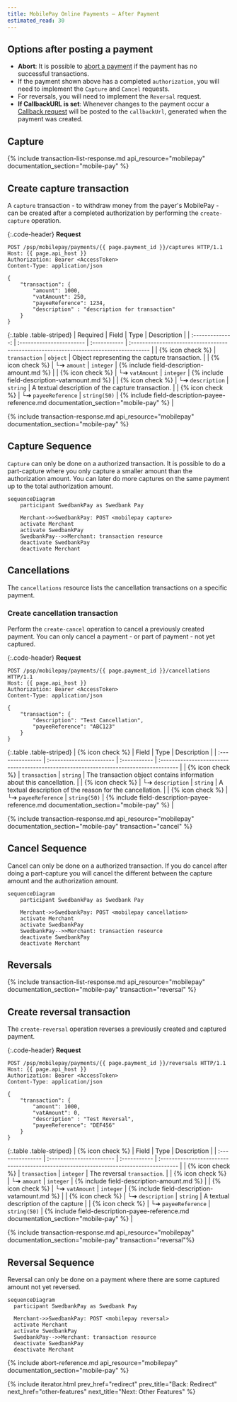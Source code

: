 ```yaml
---
title: MobilePay Online Payments – After Payment
estimated_read: 30
---
```


## Options after posting a payment

*   **Abort**: It is possible to [abort a payment][abort] if the payment has no
    successful transactions.
*   If the payment shown above has a completed `authorization`, you will need to
    implement the `Capture` and `Cancel` requests.
*   For reversals, you will need to implement the `Reversal` request.
*   **If CallbackURL is set**: Whenever changes to the payment occur a [Callback
    request][technical-reference-callback] will be posted to the `callbackUrl`,
    generated when the payment was created.

## Capture

{% include transaction-list-response.md
    api_resource="mobilepay"
    documentation_section="mobile-pay" %}

## Create capture transaction

A `capture` transaction - to withdraw money from the payer's MobilePay - can be
created after a completed authorization by performing the `create-capture`
operation.

{:.code-header}
**Request**

```http
POST /psp/mobilepay/payments/{{ page.payment_id }}/captures HTTP/1.1
Host: {{ page.api_host }}
Authorization: Bearer <AccessToken>
Content-Type: application/json

{
    "transaction": {
        "amount": 1000,
        "vatAmount": 250,
        "payeeReference": 1234,
        "description" : "description for transaction"
    }
}
```

{:.table .table-striped}
|     Required     | Field                    | Type         | Description                                                                           |
| :--------------: | :----------------------- | :----------- | :------------------------------------------------------------------------------------ |
| {% icon check %}︎ | `transaction`            | `object`     | Object representing the capture transaction.                                          |
| {% icon check %}︎ | └➔&nbsp;`amount`         | `integer`    | {% include field-description-amount.md %}                                             |
| {% icon check %}︎ | └➔&nbsp;`vatAmount`      | `integer`    | {% include field-description-vatamount.md %}                                          |
| {% icon check %}︎ | └➔&nbsp;`description`    | `string`     | A textual description of the capture transaction.                                     |
| {% icon check %}︎ | └➔&nbsp;`payeeReference` | `string(50)` | {% include field-description-payee-reference.md documentation_section="mobile-pay" %} |

{% include transaction-response.md
    api_resource="mobilepay"
    documentation_section="mobile-pay" %}

## Capture Sequence

`Capture` can only be done on a authorized transaction.
It is possible to do a part-capture where you only capture a smaller amount
than the authorization amount.
You can later do more captures on the same payment up to the total
authorization amount.

```mermaid
sequenceDiagram
    participant SwedbankPay as Swedbank Pay

    Merchant->>SwedbankPay: POST <mobilepay capture>
    activate Merchant
    activate SwedbankPay
    SwedbankPay-->>Merchant: transaction resource
    deactivate SwedbankPay
    deactivate Merchant
```

## Cancellations

The `cancellations` resource lists the cancellation transactions on a
specific payment.

### Create cancellation transaction

Perform the `create-cancel` operation to cancel a previously created payment.
You can only cancel a payment - or part of payment - not yet captured.

{:.code-header}
**Request**

```http
POST /psp/mobilepay/payments/{{ page.payment_id }}/cancellations HTTP/1.1
Host: {{ page.api_host }}
Authorization: Bearer <AccessToken>
Content-Type: application/json

{
    "transaction": {
        "description": "Test Cancellation",
        "payeeReference": "ABC123"
    }
}
```

{:.table .table-striped}
| {% icon check %}︎ | Field                    | Type         | Description                                                                           |
| :--------------- | :----------------------- | :----------- | :------------------------------------------------------------------------------------ |
| {% icon check %}︎ | `transaction`            | `string`     | The transaction object contains information about this cancellation.                  |
| {% icon check %}︎ | └➔&nbsp;`description`    | `string`     | A textual description of the reason for the cancellation.                             |
| {% icon check %}︎ | └➔&nbsp;`payeeReference` | `string(50)` | {% include field-description-payee-reference.md documentation_section="mobile-pay" %} |

{% include transaction-response.md api_resource="mobilepay"
documentation_section="mobile-pay" transaction="cancel" %}

## Cancel Sequence

Cancel can only be done on a authorized transaction.
If you do cancel after doing a part-capture you will cancel the different
between the capture amount and the authorization amount.

```mermaid
sequenceDiagram
    participant SwedbankPay as Swedbank Pay

    Merchant->>SwedbankPay: POST <mobilepay cancellation>
    activate Merchant
    activate SwedbankPay
    SwedbankPay-->>Merchant: transaction resource
    deactivate SwedbankPay
    deactivate Merchant
```

## Reversals

{% include transaction-list-response.md
    api_resource="mobilepay"
    documentation_section="mobile-pay"
    transaction="reversal" %}

## Create reversal transaction

The `create-reversal` operation reverses a previously created and
captured payment.

{:.code-header}
**Request**

```http
POST /psp/mobilepay/payments/{{ page.payment_id }}/reversals HTTP/1.1
Host: {{ page.api_host }}
Authorization: Bearer <AccessToken>
Content-Type: application/json

{
    "transaction": {
        "amount": 1000,
        "vatAmount": 0,
        "description" : "Test Reversal",
        "payeeReference": "DEF456"
    }
}
```

{:.table .table-striped}
| {% icon check %}︎ | Field                    | Type         | Description                                                                           |
| :--------------- | :----------------------- | :----------- | :------------------------------------------------------------------------------------ |
| {% icon check %}︎ | `transaction`            | `integer`    | The reversal `transaction`.                                                           |
| {% icon check %}︎ | └➔&nbsp;`amount`         | `integer`    | {% include field-description-amount.md %}                                             |
| {% icon check %}︎ | └➔&nbsp;`vatAmount`      | `integer`    | {% include field-description-vatamount.md %}                                          |
| {% icon check %}︎ | └➔&nbsp;`description`    | `string`     | A textual description of the capture                                                  |
| {% icon check %}︎ | └➔&nbsp;`payeeReference` | `string(50)` | {% include field-description-payee-reference.md documentation_section="mobile-pay" %} |

{% include transaction-response.md api_resource="mobilepay"
documentation_section="mobile-pay" transaction="reversal"%}

## Reversal Sequence

Reversal can only be done on a payment where there are some
captured amount not yet reversed.

```mermaid
sequenceDiagram
  participant SwedbankPay as Swedbank Pay

  Merchant->>SwedbankPay: POST <mobilepay reversal>
  activate Merchant
  activate SwedbankPay
  SwedbankPay-->>Merchant: transaction resource
  deactivate SwedbankPay
  deactivate Merchant
```

{% include abort-reference.md api_resource="mobilepay"
documentation_section="mobile-pay" %}

{% include iterator.html prev_href="redirect"
                         prev_title="Back: Redirect"
                         next_href="other-features"
                         next_title="Next: Other Features" %}

[abort]: /payments/mobile-pay/after-payment#abort
[technical-reference-callback]: /payments/mobile-pay/other-features#callback
